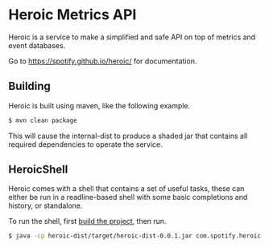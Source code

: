 # Heroic Metrics API

Heroic is a service to make a simplified and safe API on top of metrics and
event databases.

Go to https://spotify.github.io/heroic/ for documentation.

## Building

Heroic is built using maven, like the following example.

```bash
$ mvn clean package
```

This will cause the internal-dist to produce a shaded jar that contains all
required dependencies to operate the service.

## HeroicShell

Heroic comes with a shell that contains a set of useful tasks, these can either
be run in a readline-based shell with some basic completions and history, or
standalone.

To run the shell, first [build the project](#building), then run.

```bash
$ java -cp heroic-dist/target/heroic-dist-0.0.1.jar com.spotify.heroic.HeroicShell [config]
```
